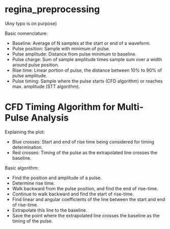 # regina_preprocessing

(Any typo is on purpose)

Basic nomenclature:
* Baseline: Average of N samples at the start or end of a waveform.
* Pulse position: Sample with minimum of pulse.
* Pulse amplitude: Distance from pulse minimum to baseline.
* Pulse charge: Sum of sample amplitude times sample sum over a width around pulse position.
* Rise time: Linear portion of pulse, the distance between 10% to 90% of pulse amplitude.
* Pulse timing: Sample where the pulse starts (CFD algorithm) or reaches max. amplitude (STT algorithm). 

# CFD Timing Algorithm for Multi-Pulse Analysis

Explaining the plot:
* Blue crosses: Start and end of rise time being considered for timing determination.
* Red crosses: Timing of the pulse as the extrapolated line crosses the baseline.

Basic algorithm:
* Find the position and amplitude of a pulse.
* Determine rise time.
* Walk backward from the pulse position, and find the end of rise-time.
* Continue to walk backward and find the start of rise-time.
* Find linear and angular coefficients of the line between the start and end of rise-time.
* Extrapolate this line to the baseline.
* Save the point where the extrapolated line crosses the baseline as the timing of the pulse.

